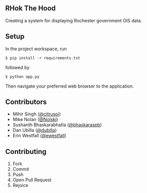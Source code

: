 ## RHok The Hood

Creating a system for displaying Rochester government GIS data.


## Setup

In the project workspace, run

    $ pip install -r requirements.txt

followed by 

    $ python app.py

Then navigate your preferred web browser to the application.

## Contributors

- Mihir Singh ([@citruspi](https://github.com/citruspi/))
- Mike Nolan ([@Nolski](https://github.com/Nolski))
- Sushanth Bhaskarabhatla ([@bhaskaraspb](https://github.com/bhaskaraspb))
- Dan Ubilla ([@dubilla](https://github.com/dubilla))
- Erin Westfall ([@ewestfall](https://github.com/ewestfall))

## Contributing

1. Fork
2. Commit
3. Push
4. Open Pull Request
5. Rejoice
